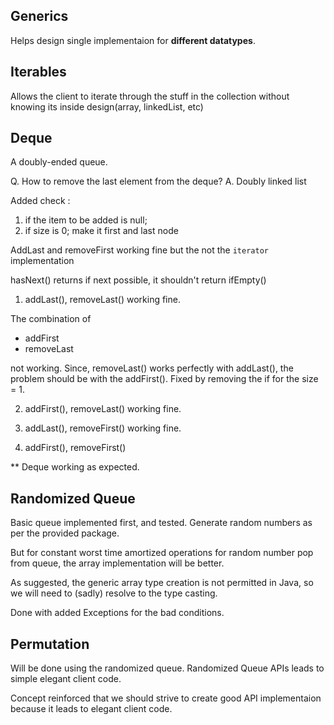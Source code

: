 ## Generics
Helps design single implementaion for **different datatypes**.

## Iterables

Allows the client to iterate through the stuff in the collection without knowing its inside design(array, linkedList, etc)

## Deque

A doubly-ended queue.

Q. How to remove the last element from the deque?
A. Doubly linked list

Added check :
1. if the item to be added is null;
2. if size is 0; make it first and last node

AddLast and removeFirst working fine but the not the `iterator` implementation

hasNext() returns if next possible, it shouldn't return ifEmpty()

1. addLast(), removeLast() working fine.

The combination of 
* addFirst
* removeLast

not working. Since, removeLast() works perfectly with addLast(), the problem should be with the addFirst(). Fixed by removing the if for the size = 1.

2. addFirst(), removeLast() working fine.

3. addLast(), removeFirst() working fine.

4. addFirst(), removeFirst() 

** Deque working as expected.

## Randomized Queue

Basic queue implemented first, and tested.
Generate random numbers as per the provided package.

But for constant worst time amortized operations for random number pop from queue, the array implementation will be better.

As suggested, the generic array type creation is not permitted in Java, so we will need to (sadly) resolve to the type casting.

Done with added Exceptions for the bad conditions. 

## Permutation
Will be done using the randomized queue.
Randomized Queue APIs leads to simple elegant client code.

Concept reinforced that we should strive to create good API implementaion because it leads to elegant client code. 
